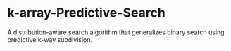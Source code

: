 # k-array-Predictive-Search
A distribution-aware search algorithm that generalizes binary search using predictive k-way subdivision.
